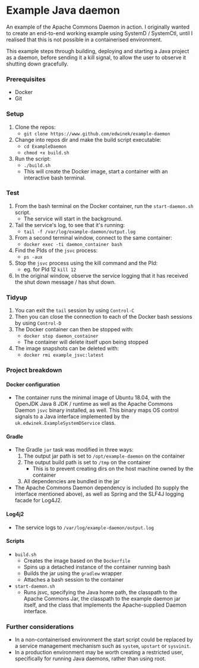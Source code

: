 # Example Java daemon
An example of the Apache Commons Daemon in action. I originally wanted to create an end-to-end working example using SystemD / SystemCtl, until I realised that this is not possible in a containerised environment.

This example steps through building, deploying and starting a Java project as a daemon, before sending it a kill signal, to allow the user to observe it shutting down gracefully.

### Prerequisites
* Docker
* Git

### Setup
1. Clone the repos:
   * `git clone https://www.github.com/edwinek/example-daemon`
2. Change into repos dir and make the build script executable:
   * `cd ExampleDaemon`
   * `chmod +x build.sh`
3. Run the script:
    * `./build.sh`
    * This will create the Docker image, start a container with an interactive bash terminal.
    
### Test
1. From the bash terminal on the Docker container, run the `start-daemon.sh` script.
    * The service will start in the background.
2. Tail the service's log, to see that it's running:
    * `tail -f /var/log/example-daemon/output.log`
3. From a second terminal window, connect to the same container:
    * `docker exec -ti daemon_container bash`
4. Find the PIds of the `jsvc` process:
    * `ps -aux`
5. Stop the `jsvc` process using the kill command and the PId:
    * eg. for PId 12 `kill 12`
6. In the original window, observe the service logging that it has received the shut down message / has shut down.
    
###  Tidyup
1. You can exit the `tail` session by using `Control-C`
2. Then you can close the connection to each of the Docker bash sessions by using `Control-D`
3. The Docker container can then be stopped with:
   * `docker stop daemon_container`
   * The container will delete itself upon being stopped
4. The image snapshots can be deleted with:
   * `docker rmi example_jsvc:latest`
    
### Project breakdown
#### Docker configuration
* The container runs the minimal image of Ubuntu 18.04, with the OpenJDK Java 8 JDK / runtime as well as the Apache Commons Daemon `jsvc` binary installed, as well. This binary maps OS control signals to a Java interface implemented by the `uk.edwinek.ExampleSystemDService` class.
#### Gradle
* The Gradle `jar` task was modified in three ways:
   1. The output jar path is set to `/opt/example-daemon` on the container
   2. The output build path is set to `/tmp` on the container
       * This is to prevent creating dirs on the host machine owned by the container
   3. All dependencies are bundled in the jar
* The Apache Commons Daemon dependency is included (to supply the interface mentioned above), as well as Spring and the SLF4J logging facade for Log4J2.
#### Log4j2
* The service logs to `/var/log/example-daemon/output.log`
#### Scripts
* `build.sh`
    * Creates the image based on the `Dockerfile`
    * Spins up a detached instance of the container running bash
    * Builds the jar using the `gradlew` wrapper
    * Attaches a bash session to the container
* `start-daemon.sh`
    * Runs jsvc, specifying the Java home path, the classpath to the Apache Commons Jar, the classpath to the example daemon jar itself, and the class that implements the Apache-supplied Daemon interface.
    
### Further considerations
* In a non-containerised environment the start script could be replaced by a service management mechanism such as `system`, `upstart` or `sysvinit`.
* In a production environment may be worth creating a restricted user, specifically for running Java daemons, rather than using root. 
